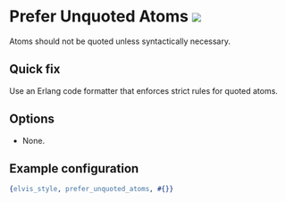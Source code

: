 # Prefer Unquoted Atoms [![](https://img.shields.io/badge/since-4.0.0-blue)](https://github.com/inaka/elvis_core/releases/tag/4.0.0)

Atoms should not be quoted unless syntactically necessary.

## Quick fix

Use an Erlang code formatter that enforces strict rules for quoted atoms.

## Options

- None.

## Example configuration

```erlang
{elvis_style, prefer_unquoted_atoms, #{}}
```
